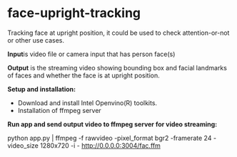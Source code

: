 # face-upright-tracking
Tracking face at upright position, it could be used to check attention-or-not or other use cases.

**Input**is video file or camera input that has person face(s)

**Output** is the streaming video showing bounding box and facial landmarks of faces and whether the face is at upright position.

**Setup and installation:**
- Download and install Intel Openvino(R) toolkits.
- Installation of ffmpeg server

**Run app and send output video to ffmpeg server for video streaming:**

python app.py | ffmpeg -f rawvideo -pixel_format bgr2 -framerate 24 -video_size 1280x720 -i - http://0.0.0.0:3004/fac.ffm
